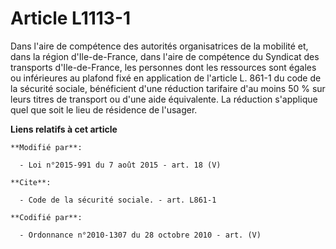 # Article L1113-1

Dans l'aire de compétence des autorités organisatrices de la mobilité et, dans la région d'Ile-de-France, dans l'aire de
compétence du Syndicat des transports d'Ile-de-France, les personnes dont les ressources sont égales ou inférieures au
plafond fixé en application de l'article L. 861-1 du code de la sécurité sociale, bénéficient d'une réduction tarifaire d'au
moins 50 % sur leurs titres de transport ou d'une aide équivalente. La réduction s'applique quel que soit le lieu de
résidence de l'usager.

**Liens relatifs à cet article**

	**Modifié par**:

	  - Loi n°2015-991 du 7 août 2015 - art. 18 (V)

	**Cite**:

	  - Code de la sécurité sociale. - art. L861-1

	**Codifié par**:

	  - Ordonnance n°2010-1307 du 28 octobre 2010 - art. (V)
